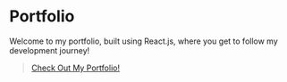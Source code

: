 # Portfolio

Welcome to my portfolio, built using React.js, where you get to follow my development journey! 

>[Check Out My Portfolio!](https://komplexnupe.github.io/)

